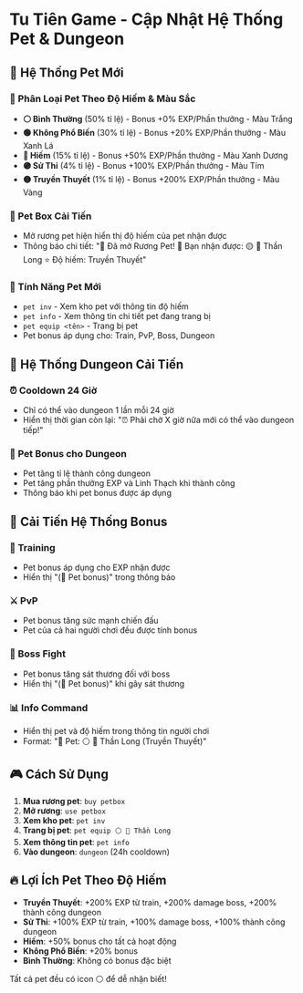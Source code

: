 # Tu Tiên Game - Cập Nhật Hệ Thống Pet & Dungeon

## 🐾 Hệ Thống Pet Mới

### 🌟 Phân Loại Pet Theo Độ Hiếm & Màu Sắc
- **⚪ Bình Thường** (50% tỉ lệ) - Bonus +0% EXP/Phần thưởng - Màu Trắng
- **🟢 Không Phổ Biến** (30% tỉ lệ) - Bonus +20% EXP/Phần thưởng - Màu Xanh Lá
- **🔵 Hiếm** (15% tỉ lệ) - Bonus +50% EXP/Phần thưởng - Màu Xanh Dương
- **🟣 Sử Thi** (4% tỉ lệ) - Bonus +100% EXP/Phần thưởng - Màu Tím
- **🟡 Truyền Thuyết** (1% tỉ lệ) - Bonus +200% EXP/Phần thưởng - Màu Vàng

### 🎁 Pet Box Cải Tiến
- Mở rương pet hiện hiển thị độ hiếm của pet nhận được
- Thông báo chi tiết: "🎁 Đã mở Rương Pet! 🐾 Bạn nhận được: 🟡 🌟 Thần Long ⭐ Độ hiếm: Truyền Thuyết"

### 🔧 Tính Năng Pet Mới
- `pet inv` - Xem kho pet với thông tin độ hiếm
- `pet info` - Xem thông tin chi tiết pet đang trang bị
- `pet equip <tên>` - Trang bị pet
- Pet bonus áp dụng cho: Train, PvP, Boss, Dungeon

## 🏰 Hệ Thống Dungeon Cải Tiến

### ⏰ Cooldown 24 Giờ
- Chỉ có thể vào dungeon 1 lần mỗi 24 giờ
- Hiển thị thời gian còn lại: "⏰ Phải chờ X giờ nữa mới có thể vào dungeon tiếp!"

### 🐾 Pet Bonus cho Dungeon
- Pet tăng tỉ lệ thành công dungeon
- Pet tăng phần thưởng EXP và Linh Thạch khi thành công
- Thông báo khi pet bonus được áp dụng

## 💪 Cải Tiến Hệ Thống Bonus

### 🧘 Training
- Pet bonus áp dụng cho EXP nhận được
- Hiển thị "(🐾 Pet bonus)" trong thông báo

### ⚔️ PvP
- Pet bonus tăng sức mạnh chiến đấu
- Pet của cả hai người chơi đều được tính bonus

### 🐲 Boss Fight
- Pet bonus tăng sát thương đối với boss
- Hiển thị "(🐾 Pet bonus)" khi gây sát thương

### 📊 Info Command
- Hiển thị pet và độ hiếm trong thông tin người chơi
- Format: "🐾 Pet: ⚪ 🌟 Thần Long (Truyền Thuyết)"

## 🎮 Cách Sử Dụng

1. **Mua rương pet**: `buy petbox`
2. **Mở rương**: `use petbox` 
3. **Xem kho pet**: `pet inv`
4. **Trang bị pet**: `pet equip ⚪ 🌟 Thần Long`
5. **Xem thông tin pet**: `pet info`
6. **Vào dungeon**: `dungeon` (24h cooldown)

## 🔥 Lợi Ích Pet Theo Độ Hiếm

- **Truyền Thuyết**: +200% EXP từ train, +200% damage boss, +200% thành công dungeon
- **Sử Thi**: +100% EXP từ train, +100% damage boss, +100% thành công dungeon  
- **Hiếm**: +50% bonus cho tất cả hoạt động
- **Không Phổ Biến**: +20% bonus
- **Bình Thường**: Không có bonus đặc biệt

Tất cả pet đều có icon ⚪ để dễ nhận biết!